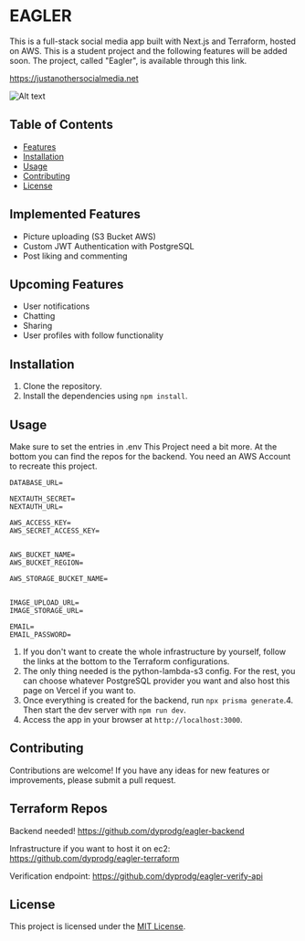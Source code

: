 # EAGLER

This is a full-stack social media app built with Next.js and Terraform, hosted on AWS. This is a student project and the following features will be added soon. The project, called "Eagler", is available through this link.

https://justanothersocialmedia.net

![Alt text](https://d3nohlcdf7fia8.cloudfront.net/AWS+cloud+diagram+(Community)+(2).png)



## Table of Contents

- [Features](#features)
- [Installation](#installation)
- [Usage](#usage)
- [Contributing](#contributing)
- [License](#license)

## Implemented Features

- Picture uploading (S3 Bucket AWS)
- Custom JWT Authentication with PostgreSQL
- Post liking and commenting


## Upcoming Features

- User notifications
- Chatting
- Sharing
- User profiles with follow functionality

## Installation

1. Clone the repository.
2. Install the dependencies using `npm install`.

## Usage
Make sure to set the entries in .env
This Project need a bit more. At the bottom you can find the repos for the backend.
You need an AWS Account to recreate this project.
```
DATABASE_URL=

NEXTAUTH_SECRET=
NEXTAUTH_URL=

AWS_ACCESS_KEY=
AWS_SECRET_ACCESS_KEY=


AWS_BUCKET_NAME=
AWS_BUCKET_REGION=

AWS_STORAGE_BUCKET_NAME=


IMAGE_UPLOAD_URL=
IMAGE_STORAGE_URL=

EMAIL=
EMAIL_PASSWORD=
```
1. If you don't want to create the whole infrastructure by yourself, follow the links at the bottom to the Terraform configurations.
2. The only thing needed is the python-lambda-s3 config. For the rest, you can choose whatever PostgreSQL provider you want and also host this page on Vercel if you want to.
3. Once everything is created for the backend, run `npx prisma generate`.4. Then start the dev server with `npm run dev`.
2. Access the app in your browser at `http://localhost:3000`.

## Contributing

Contributions are welcome! If you have any ideas for new features or improvements, please submit a pull request.

## Terraform Repos
Backend needed!
https://github.com/dyprodg/eagler-backend

Infrastructure if you want to host it on ec2:
https://github.com/dyprodg/eagler-terraform

Verification endpoint: 
https://github.com/dyprodg/eagler-verify-api



## License

This project is licensed under the [MIT License](LICENSE).